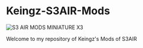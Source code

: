 # Keingz-S3AIR-Mods
![S3 AIR MODS MINIATURE X3](https://github.com/user-attachments/assets/9fcbe59b-32a2-4381-8cb7-23e40b2e3f4e) 

Welcome to my repository of Keingz's Mods of S3AIR
